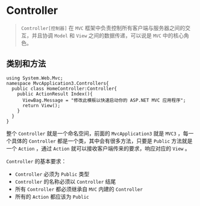 # Controller 

> `Controller[控制器]` 在 `MVC` 框架中负责控制所有客户端与服务器之间的交互，并且协调 `Model` 和 `View` 之间的数据传递，可以说是 `MVC` 中的核心角色。

## 类别和方法

```
using System.Web.Mvc;
namespace MvcApplication3.Controllers{ 
  public class HomeController:Controller{
    public ActionResult Index(){
      ViewBag.Message = "修改此模板以快速启动你的 ASP.NET MVC 应用程序";
      return View();
    }
  }
}
```
整个 `Controller` 就是一个命名空间，前面的 `MvcApplication3` 就是 `MVC3` ，每一个具体的 `Controller` 都是一个类，其中会有很多方法，只要是 `Public` 方法就是一个 `Action` ，通过 `Action` 就可以接收客户端传来的要求，响应对应的 `View` 。

`Controller` 的基本要求：
- `Controller` 必须为 `Public` 类型
- `Controller` 的名称必须以 `Controller` 结尾
- 所有 `Controller` 都必须继承自 `MVC` 内建的 `Controller` 
- 所有的 `Action` 都应该为 `Public` 
